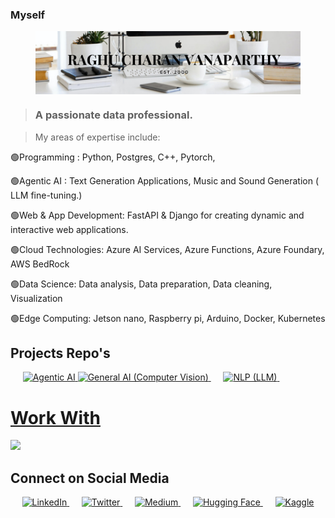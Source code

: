### Myself

<figure style="text-align: center;">
    <img src="assets/xocolat atelier.png" alt="Your Image" style="max-width: 100%; display: block;">
</figure>


> ### A passionate data professional.

> My areas of expertise include:

🟢Programming : Python, Postgres, C++, Pytorch,

🟢Agentic AI : Text Generation Applications, Music and Sound Generation ( LLM fine-tuning.)

🟢Web & App Development: FastAPI & Django for creating dynamic and interactive web applications.

🟢Cloud Technologies: Azure AI Services, Azure Functions, Azure Foundary, AWS BedRock

🟢Data Science: Data analysis, Data preparation, Data cleaning, Visualization

🟢Edge Computing: Jetson nano, Raspberry pi, Arduino, Docker, Kubernetes


## Projects Repo's
&nbsp;&nbsp;&nbsp;&nbsp;
  <a href="https://datascience-pro.web.app/html/Visualization.html">
    <img src="https://img.shields.io/badge/Agentic%20AI-red?style=for-the-badge" alt="Agentic AI">
  </a>
  <a href="https://datascience-pro.web.app/html/Deep_Learning(CV).html">
    <img src="https://img.shields.io/badge/Gen%20AI%20(CV)-orange?style=for-the-badge" alt="General AI (Computer Vision)">
  </a>
  &nbsp;&nbsp;&nbsp;&nbsp;
  <a href="https://datascience-pro.web.app/html/Deep_Learning(LLM).html">
    <img src="https://img.shields.io/badge/NLP%20(LLM)-blueviolet?style=for-the-badge" alt="NLP (LLM)">
  </a>
  &nbsp;&nbsp;&nbsp;&nbsp;
</div>

<p align="center">
  <a href="https://skillicons.dev">
      <h1>Work With</h1>
    <img src="https://skillicons.dev/icons?i=azure,py,postgres,tensorflow,kubernetes,docker,cpp" />
  </a>
</p>


## Connect on Social Media

<div align="center">
  <a href="https://www.linkedin.com/in/raghu-charan-vanaparthy/">
    <img src="https://img.shields.io/badge/LinkedIn-blue?style=for-the-badge&logo=linkedin" alt="LinkedIn">
  </a>
  &nbsp;&nbsp;&nbsp;&nbsp;
  <a href="https://twitter.com/particlehunter8">
    <img src="https://img.shields.io/badge/Twitter-blue?style=for-the-badge&logo=twitter" alt="Twitter">
  </a>
  &nbsp;&nbsp;&nbsp;&nbsp;
  <a href="https://medium.com/@raghucharan88c/">
    <img src="https://img.shields.io/badge/Medium-black?style=for-the-badge&logo=medium" alt="Medium">
  </a>
  &nbsp;&nbsp;&nbsp;&nbsp;
  <a href="https://huggingface.co/Raghucharan_v/">
    <img src="https://img.shields.io/badge/Hugging%20Face-4E44C0?style=for-the-badge&logo=huggingface" alt="Hugging Face">
  </a>
  &nbsp;&nbsp;&nbsp;&nbsp;
  <a href="https://www.kaggle.com/raghucharan88u/">
    <img src="https://img.shields.io/badge/Kaggle-20BEFF?style=for-the-badge&logo=kaggle" alt="Kaggle">
  </a>
</div>


